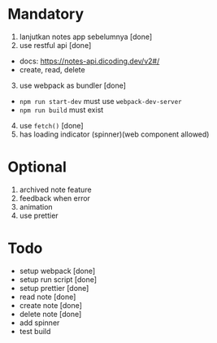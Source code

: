 # Mandatory

1. lanjutkan notes app sebelumnya [done]
2. use restful api [done]

- docs: https://notes-api.dicoding.dev/v2#/
- create, read, delete

3. use webpack as bundler [done]

- `npm run start-dev` must use `webpack-dev-server`
- `npm run build` must exist

4. use `fetch()` [done]
5. has loading indicator (spinner)(web component allowed)

# Optional

1. archived note feature
2. feedback when error
3. animation
4. use prettier

# Todo

- setup webpack [done]
- setup run script [done]
- setup prettier [done]
- read note [done]
- create note [done]
- delete note [done]
- add spinner
- test build
